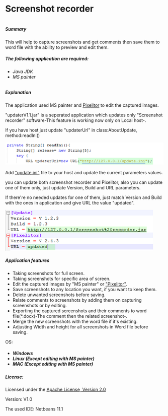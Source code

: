 <h1>Screenshot recorder<h1>
<h5>Summary</h5>
<p>This will help to capture screenshots and get comments then save them to word file with the ability to preview and edit them.</p>
<h5>The following application are required:<h6> 
<ul>
  <li>Java JDK</li>
  <li>MS painter</li>
  </ul
  <div>
  <h5>Explanation</h5>
  <p>The application used MS painter and <a href="https://github.com/lbalazscs/Pixelitor">Pixelitor</a> to edit the captured images.</p> 
  <p>"updaterV1.1.jar" is a seperated application which updates only "Screenshot recorder" software-This feature is working now only on Local host-.</p>
  <p>If you have host just update "updaterUrl" in class:AboutUpdate, method:readIni()</p>
  <img src="https://github.com/salah-hadi/recordScreenshot/raw/master/src/icons/readMe.png">
  <p>Add <u>"update.ini"</u> file to your host and update the current parameters values.<p>
  <p>you can update both screenshot recorder and Pixelitor, also you can update one of them only, just update Version, Build and URL parameters.</p>
  <p>If there're no needed updates for one of them, just match Version and Build with the ones in application and give URL the value "updated".</p>
  <img src="https://github.com/salah-hadi/recordScreenshot/raw/master/src/icons/readme2.png">
  </div>
  <h5>Application features</h5>
  <ul>
    <li>Taking screenshots for full screen.</li>
    <li>Taking screenshots for specific area of screen.</li>
    <li>Edit the captured images by "MS painter" or <a href="http://pixelitor.sourceforge.net/">"Pixelitor"<a>.</li>
    <li>Save screenshots to any location you want, if you want to keep them.</li>
    <li>Delete unwanted screenshots before saving.</li>
    <li>Relate comments to screenshots by adding them on capturing screenshots or by editing.</li>
    <li>Exporting the captured screenshots and their comments to word file(*.docx)-The comment then the related screenshot-.</li>
    <li>Merge the new screenshots with the word file if it's existing.</li>
    <li>Adjusting Width and height for all screenshots in Word file before saving.</li>
  </ul>
      </h5>OS:<h5>
  <ul>
    <li>Windows</li>
    <li>Linux (Except editing with MS painter)</li>
    <li>MAC (Except editing with MS painter)</li>
  </ul>
  <h5>License:</h5>
  <p>Licensed under the <a href="http://www.apache.org/licenses/LICENSE-2.0">Apache License, Version 2.0</a></p>
  <footer>
    <p>Version: V1.0</p>
    <p>The used IDE: Netbeans 11.1</p>
  </footer>
